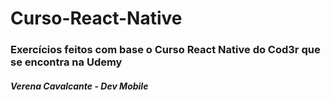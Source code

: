 # Curso-React-Native

### Exercícios feitos com base o Curso React Native do Cod3r que se encontra na Udemy

##### Verena Cavalcante - Dev Mobile
